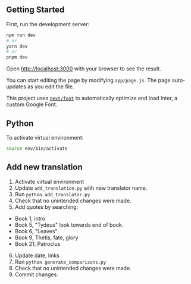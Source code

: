 ## Getting Started

First, run the development server:

```bash
npm run dev
# or
yarn dev
# or
pnpm dev
```

Open [http://localhost:3000](http://localhost:3000) with your browser to see the result.

You can start editing the page by modifying `app/page.js`. The page auto-updates as you edit the file.

This project uses [`next/font`](https://nextjs.org/docs/basic-features/font-optimization) to automatically optimize and load Inter, a custom Google Font.

## Python

To activate virtual environment:

```bash
source env/bin/activate
```

## Add new translation

1. Activate virtual environment
2. Update `add_translation.py` with new translator name.
3. Run `python add_translator.py`
4. Check that no unintended changes were made.
5. Add quotes by searching:
  - Book 1, intro
  - Book 5, "Tydeus" look towards end of book.
  - Book 6, "Leaves"
  - Book 9, Thetis, fate, glory
  - Book 21, Patroclus
6. Update date, links
7. Run `python generate_comparisons.py`
8. Check that no unintended changes were made.
9. Commit changes.